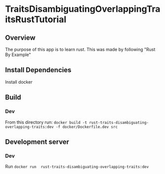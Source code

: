 # TraitsDisambiguatingOverlappingTraitsRustTutorial

## Overview
The purpose of this app is to learn rust. This was made by following "Rust By Example"

## Install Dependencies
Install docker

## Build
### Dev
From this directory run: `docker build -t rust-traits-disambiguating-overlapping-traits:dev -f docker/Dockerfile.dev src`

## Development server
### Dev
Run `docker run  rust-traits-disambiguating-overlapping-traits:dev`